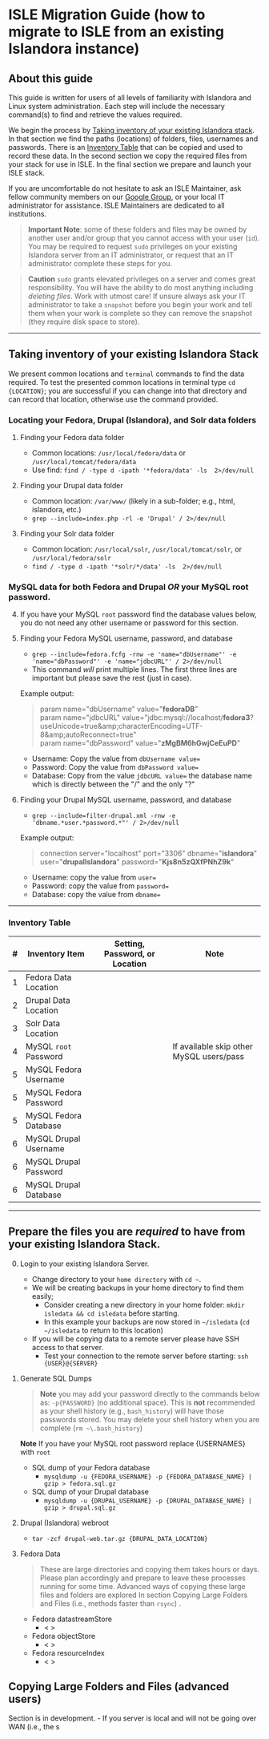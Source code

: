 

# ISLE Migration Guide (how to migrate to ISLE from an existing Islandora instance)

## About this guide
This guide is written for users of all levels of familiarity with Islandora and Linux system administration. Each step will include the necessary command(s) to find and retrieve the values required. 

We begin the process by [Taking inventory of your existing Islandora stack](#taking-inventory-of-your-existing-islandora-stack). In that section we find the paths (locations) of folders, files, usernames and passwords. There is an [Inventory Table](#inventory-table) that can be copied and used to record these data.  In the second section we copy the required files from your stack for use in ISLE. In the final section we prepare and launch your ISLE stack.

If you are uncomfortable do not hesitate to ask an ISLE Maintainer, ask fellow community members on our [Google Group](https://groups.google.com/forum/#!forum/islandora-isle), or your local IT administrator for assistance. ISLE Maintainers are dedicated to all institutions.

> **Important Note**: some of these folders and files may be owned by another user and/or group that you cannot access with your user (`id`).   You may be required to request `sudo` privileges on your existing Islandora server from an IT administrator, or request that an IT administrator complete these steps for you.  

> **Caution** `sudo` grants elevated privileges on a server and comes great responsibility.  You will have the ability to do most anything including _deleting files_. Work with utmost care! If unsure always ask your IT administrator to take a `snapshot` before you begin your work and tell them when your work is complete so they can remove the snapshot (they require disk space to store).

---

## Taking inventory of your existing Islandora Stack
We present common locations and `terminal` commands to find the data required.  To test the presented common locations in terminal type `cd {LOCATION}`; you are successful if you can change into that directory and can record that location, otherwise use the command provided.

### Locating your Fedora, Drupal (Islandora), and Solr data folders

 1. Finding your Fedora data folder
    - Common locations: `/usr/local/fedora/data` or `/usr/local/tomcat/fedora/data`  
    - Use find: `find / -type d -ipath '*fedora/data' -ls  2>/dev/null`
             
 2. Finding your Drupal data folder  
    - Common location: `/var/www/` (likely in a sub-folder; e.g., html, islandora, etc.)
    - `grep --include=index.php -rl -e 'Drupal' / 2>/dev/null`

 3. Finding your Solr data folder  
    - Common location: `/usr/local/solr`, `/usr/local/tomcat/solr`, or `/usr/local/fedora/solr`
    - `find / -type d -ipath '*solr/*/data' -ls  2>/dev/null`

### MySQL data for both Fedora and Drupal _OR_ your MySQL root password.

 4. If you have your MySQL `root` password find the database values below, you do not need any other username or password for this section.

 5. Finding your Fedora MySQL username, password, and database
    - `grep --include=fedora.fcfg -rnw -e 'name="dbUsername"' -e 'name="dbPassword"' -e 'name="jdbcURL"' / 2>/dev/null`
    - This command _will_ print multiple lines. The first three lines are important but please save the rest (just in case).

    Example output:
     > param name="dbUsername" value="**fedoraDB**"  
     > param name="jdbcURL" value="jdbc:mysql://localhost/**fedora3**?useUnicode=true&amp;amp;characterEncoding=UTF-8&amp;amp;autoReconnect=true"  
     > param name="dbPassword" value="**zMgBM6hGwjCeEuPD**"

    - Username: Copy the value from `dbUsername value=`
    - Password: Copy the value from `dbPassword value=`
    - Database: Copy from the value `jdbcURL value=` the database name which is directly between the "/" and the only "?"

 6. Finding your Drupal MySQL username, password, and database
    - `grep --include=filter-drupal.xml -rnw -e 'dbname.*user.*password.*"' / 2>/dev/null`
    
    Example output:
      > connection server="localhost" port="3306" dbname="**islandora**" user="**drupalIslandora**" password="**Kjs8n5zQXfPNhZ9k**"

    - Username: copy the value from `user=`
    - Password: copy the value from `password=`
    - Database: copy the value from `dbname=`
    


---
### Inventory Table
|#| Inventory Item | Setting, Password, or Location | Note |
|-|--|--|--|
|1| Fedora Data Location |  |
|2| Drupal Data Location |  | 
|3| Solr Data Location |  | 
|4| MySQL `root` Password |  | If available skip other MySQL users/pass
|5| MySQL Fedora Username |  |
|5| MySQL Fedora Password |  |
|5| MySQL Fedora Database |  |
|6| MySQL Drupal Username |  |
|6| MySQL Drupal Password |  |
|6| MySQL Drupal Database |  |
---

## Prepare the files you are _required_ to have from your existing Islandora Stack.
 0. Login to your existing Islandora Server. 
    - Change directory to your `home directory` with `cd ~`. 
    - We will be creating backups in your home directory to find them easily; 
      - Consider creating a new directory in your home folder: `mkdir isledata && cd isledata` before starting.
      - In this example your backups are now stored in `~/isledata` (`cd ~/isledata` to return to this location)
    - If you will be copying data to a remote server please have SSH access to that server.
      - Test your connection to the remote server before starting: `ssh {USER}@{SERVER}` 

 1. Generate SQL Dumps 
    > **Note**  you may add your password directly to the commands below as: `-p{PASSWORD}` (no additional space).
    This is **not** recommended as your shell history (e.g., `bash_history`) will have those passwords stored. You may delete your shell history when you are complete (`rm ~\.bash_history`)

    **Note** If you have your MySQL root password replace {USERNAMES} with `root`

     - SQL dump of your Fedora database
        - `mysqldump -u {FEDORA_USERNAME} -p {FEDORA_DATABASE_NAME} | gzip > fedora.sql.gz`
     - SQL dump of your Drupal database
        - `mysqldump -u {DRUPAL_USERNAME} -p {DRUPAL_DATABASE_NAME} | gzip > drupal.sql.gz`

 2. Drupal (Islandora) webroot
      - `tar -zcf drupal-web.tar.gz {DRUPAL_DATA_LOCATION}`

 3. Fedora Data 
    > These are large directories and copying them takes hours or days. Please plan accordingly and prepare to leave these processes running for some time.
    > Advanced ways of copying these large files and folders are explored In section Copying Large Folders and Files (i.e., methods faster than `rsync`) .
    - Fedora datastreamStore
        - < >
    - Fedora objectStore
        - < >
    - Fedora resourceIndex
        - < >


## Copying Large Folders and Files (advanced users)
Section is in development.
	- If you server is local and will not be going over WAN (i.e., the s




<!--stackedit_data:
eyJoaXN0b3J5IjpbLTEwNzQ5MjQzODgsMTIyMDAwNDU1NCwtMj
AzNzgxNjU3MywtMTI4Mjc4Mzk1OSwtMTU2NDM5MTE1OSw2MDk0
OTAzOTUsLTExMTIwNzAxOTUsNjE0NzQ1OTk5LDgzNDI0MzM0OV
19
-->